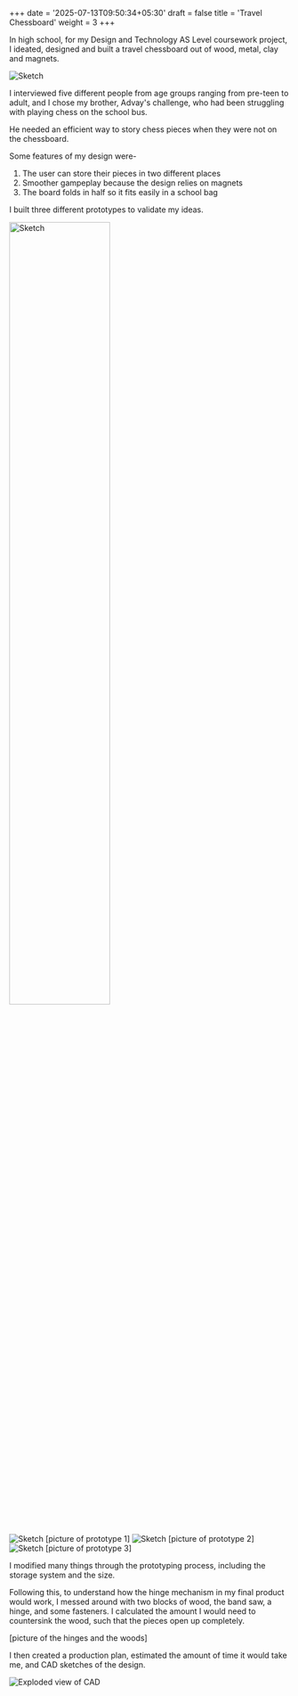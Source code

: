 +++
date = '2025-07-13T09:50:34+05:30'
draft = false
title = 'Travel Chessboard'
weight = 3
+++

In high school, for my Design and Technology AS Level coursework project, I ideated, designed and built a travel chessboard out of wood, metal, clay and magnets. 

![Sketch](/files/Sketches-chessboard.jpg)

I interviewed five different people from age groups ranging from pre-teen to adult, and I chose my brother, Advay's challenge, who had been struggling with playing chess on the school bus. 

He needed an efficient way to story chess pieces when they were not on the chessboard. 

Some features of my design were- 
 1. The user can store their pieces in two different places 
 2. Smoother gampeplay because the design relies on magnets
 3. The board folds in half so it fits easily in a school bag

I built three different prototypes to validate my ideas. 

<img src="/files/Proto1-chessboard.jpg" alt="Sketch" style="width:60%">

![Sketch](files/Proto1-chessboard.jpg)
[picture of prototype 1]
![Sketch](files/Proto2-chessboard.jpg)
[picture of prototype 2]
![Sketch](files/Proto3-chessboard.jpg)
[picture of prototype 3]

I modified many things through the prototyping process, including the storage system and the size.

Following this, to understand how the hinge mechanism in my final product would work, I messed around with two blocks of wood, the band saw, a hinge, and some fasteners. I calculated the amount I would need to countersink the wood, such that the pieces open up completely. 

[picture of the hinges and the woods]

I then created a production plan, estimated the amount of time it would take me, and CAD sketches of the design.

![Exploded view of CAD](files/ExplodedCAD-chessboard.png)
